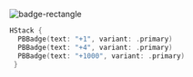 ![badge-rectangle](https://github.com/powerhome/playbook/assets/92755007/04188c68-84f0-475b-9764-7b9a325f73da)

```swift
HStack {
  PBBadge(text: "+1", variant: .primary)
  PBBadge(text: "+4", variant: .primary)
  PBBadge(text: "+1000", variant: .primary)
 }
```
